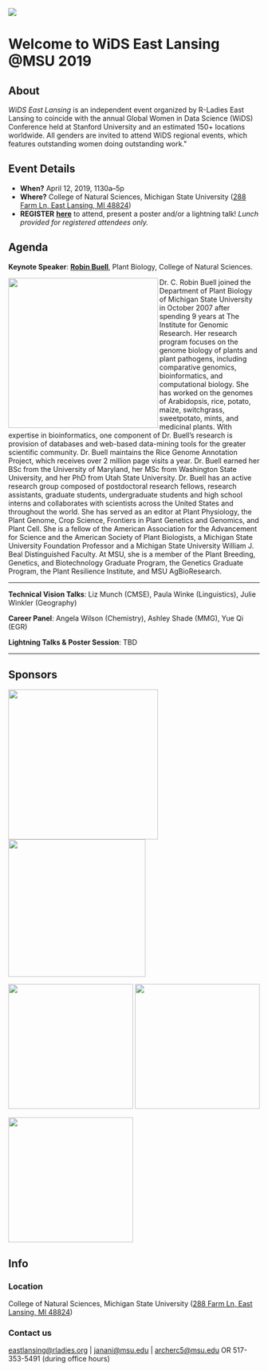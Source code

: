 ![](https://drive.google.com/uc?export=view&id=1n4zNuguucXDHFBj9c_YtWu_F9aSgNZw7)
# Welcome to WiDS East Lansing @MSU 2019


## About
*WiDS East Lansing* is an independent event organized by R-Ladies East Lansing to coincide with the annual Global Women in Data Science (WiDS) Conference held at Stanford University and an estimated 150+ locations worldwide. All genders are invited to attend WiDS regional events, which features outstanding women doing outstanding work." 

## Event Details
- **When?** April 12, 2019, 1130a–5p
- **Where?** College of Natural Sciences, Michigan State University ([288 Farm Ln, East Lansing, MI 48824](https://maps.msu.edu/interactive/index.php?location=UB8Z))
- **REGISTER** [**here**](https://goo.gl/forms/vBQansRtMtev5eMt1) to attend, present a poster and/or a lightning talk!
*Lunch provided for registered attendees only.*

## Agenda
**Keynote Speaker**: [**Robin Buell**](https://buell-lab.github.io/), Plant Biology, College of Natural Sciences.

<img align="left" src="https://msutoday.msu.edu/_/img/assets/2008/c-robin-buell.jpg" height=300px>
Dr. C. Robin Buell joined the Department of Plant Biology of Michigan State University in October 2007 after spending 9 years at The Institute for Genomic Research. Her research program focuses on the genome biology of plants and plant pathogens, including comparative genomics, bioinformatics, and computational biology. She has worked on the genomes of Arabidopsis, rice, potato, maize, switchgrass, sweetpotato, mints, and medicinal plants. With expertise in bioinformatics, one component of Dr. Buell’s research is provision of databases and web-based data-mining tools for the greater scientific community. Dr. Buell maintains the Rice Genome Annotation Project, which receives over 2 million page visits a year. Dr. Buell earned her BSc from the University of Maryland, her MSc from Washington State University, and her PhD from Utah State University. Dr. Buell has an active research group composed of postdoctoral research fellows, research assistants, graduate students, undergraduate students and high school interns and collaborates with scientists across the United States and throughout the world. She has served as an editor at Plant Physiology, the Plant Genome, Crop Science, Frontiers in Plant Genetics and Genomics, and Plant Cell. She is a fellow of the American Association for the Advancement for Science and the American Society of Plant Biologists, a Michigan State University Foundation Professor and a Michigan State University William J. Beal Distinguished Faculty. At MSU, she is a member of the Plant Breeding, Genetics, and Biotechnology Graduate Program, the Genetics Graduate Program, the Plant Resilience Institute, and MSU AgBioResearch.

***

**Technical Vision Talks**: Liz Munch (CMSE), Paula Winke (Linguistics), Julie Winkler (Geography)

**Career Panel**: Angela Wilson (Chemistry), Ashley Shade (MMG), Yue Qi (EGR)

**Lightning Talks & Poster Session**: TBD

***

## Sponsors
<img src="https://yt3.ggpht.com/a-/AAuE7mCnpXp958XsF2llIv4petatRpeNNXMeBo__kg=s900-mo-c-c0xffffffff-rj-k-no" height=300px>
<img src="https://pbs.twimg.com/profile_images/1044622456349229062/vD7QG8kf_400x400.jpg" height=275px>

<img src="http://www.michiganbusinessnetwork.com/hs-fs/hubfs/broad.png?width=191&height=97&name=broad.png" height=250px> <img src="https://bit.ly/2Ckr07f" height=250px>

<img src="https://www.egr.msu.edu/~polanco2/Images/CMSE-bigger.png" height=250px>


## Info
### Location
College of Natural Sciences, Michigan State University ([288 Farm Ln, East Lansing, MI 48824](https://maps.msu.edu/interactive/index.php?location=UB8Z))

### Contact us
eastlansing@rladies.org | janani@msu.edu | archerc5@msu.edu OR 517-353-5491 (during office hours)
